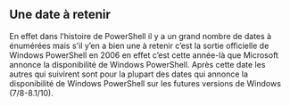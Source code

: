 ## Une date à retenir  

 

En effet dans l’histoire de PowerShell il y a un grand nombre de dates à énumérées mais s'il y’en a bien une à retenir c’est la sortie officielle de Windows PowerShell en 2006 en effet c’est cette année-là que Microsoft annonce la disponibilité de Windows PowerShell. Après cette date les autres qui suivirent sont pour la plupart des dates qui annonce la disponibilité de Windows PowerShell sur les futures versions de Windows (7/8-8.1/10). 
